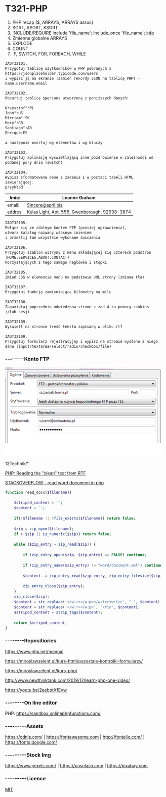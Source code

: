 # T321-PHP

1. PHP recap ($, ARRAYS, ARRAYS assoc)
2. SORT, ASORT, KSORT
3. INCLUDE/REQUIRE include 'file_name'; include_once 'file_name'; [info](https://www.w3schools.com/php/php_includes.asp)
4. Zmienne globalne ARRAYS
5. EXPLODE
6. COUNT
7. IF, SWITCH, FOR, FOREACH, WHILE

```
ZADT32101.
Przygotuj tablicę uzytkowników w PHP pobranych z 
https://jsonplaceholder.typicode.com/users 
i wypisz ją na ekranie (zamień rekordy JSON na tablicę PHP) - name,username,email

ZADT32102.
Posortuj tablicę $persons utworzoną z poniższych danych: 

Krzysztof":PL
John":US
Mirriam":SK
Mary":GB
Santiago":AR
Enrique:ES

a następnie osortuj wg elementów i wg kluczy

ZADT32103. 
Przygotuj aplikację wyświetlającą inne pozdrowienie w zależności od podanej pory dnia (switch)

ZADT32104.
Wypisz sformatowane dane z zadania 1 w postaci tabeli HTML zawierającej:
przykład

```

|Imię:   | Leanne Graham                                  |
|--------|------------------------------------------------|
|email:  | Sincere@april.biz                              |
|addres: | Kulas Light, Apt. 556, Gwenborough, 92998-3874 |
```
ZADT32105.
Połącz się ze zdalnym kontem FTP (poniżej uprawnienia), 
utwórz katalog nazwany własnym imieniem 
i prześlij tam wszystkie wykonane ćwiczenia

ZADT32106. 
Przygotuj szablon witryny z menu składającej się czterech podstron 
(HOME,SERVICES,ABOUT,CONTACT) 
korzystających z tego samego nagłówka i stopki 

ZADT32105.
Zmień CSS w elemencie menu na podstawie URL strony (zmiana tła)

ZADT32107.
Przygotuj funkcję zamieniającą kilometry na mile

ZADT32108.
Zapamiętaj poprzednio odwiedzona strone z zad 4 za pomocą cookies i/lub sesji

ZADT32109.
Wyświetl na stronie treść tekstu zapisaną w pliku rtf

ZADT32109.
Przygotuj formularz rejestracyjny i wypisz na stronie wysłane z niego dane (input/textarea/select/radio/checkbox/file)
```

### --------Konto FTP
![FTP](/kontoFTP.PNG)

12Technik!"

[PHP: Reading the "clean" text from RTF](https://webcheatsheet.com/php/reading_the_clean_text_from_rtf.php)

[STACKOVERFLOW - read word document in php](https://stackoverflow.com/questions/10646445/read-word-document-in-php)

```php
function read_docx($filename){

    $striped_content = '';
    $content = '';

    if(!$filename || !file_exists($filename)) return false;

    $zip = zip_open($filename);
    if (!$zip || is_numeric($zip)) return false;

    while ($zip_entry = zip_read($zip)) {

        if (zip_entry_open($zip, $zip_entry) == FALSE) continue;

        if (zip_entry_name($zip_entry) != "word/document.xml") continue;

        $content .= zip_entry_read($zip_entry, zip_entry_filesize($zip_entry));

        zip_entry_close($zip_entry);
    }
    zip_close($zip);      
    $content = str_replace('</w:r></w:p></w:tc><w:tc>', " ", $content);
    $content = str_replace('</w:r></w:p>', "\r\n", $content);
    $striped_content = strip_tags($content);

    return $striped_content;
}
```

### --------Repositiories

https://www.php.net/manual

https://miroslawzelent.pl/kurs-html/pozostale-kontrolki-formularzy/

https://miroslawzelent.pl/kurs-php/

http://www.newthinktank.com/2019/12/learn-php-one-video/

https://youtu.be/2eebptXfEvw

### --------On line editor
PHP: https://sandbox.onlinephpfunctions.com/
### ---------Assets
https://cdnjs.com/ | https://fontawesome.com | http://fontello.com/ | https://fonts.google.com/ |
### ---------Stock Img
https://www.pexels.com/ | https://unsplash.com | https://pixabay.com
### ---------Licence
[MIT](https://choosealicense.com/licenses/mit/)


